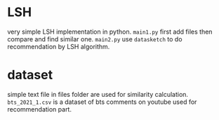 # LSH
very simple LSH implementation in python.
`main1.py` first add files then compare and find similar one.
`main2.py` use `datasketch` to do recommendation by LSH algorithm.


# dataset
simple text file in files folder are used for similarity calculation.
`bts_2021_1.csv` is a dataset of bts comments on youtube used for recommendation part.